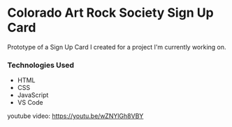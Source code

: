# Colorado Art Rock Society Sign Up Card
Prototype of a Sign Up Card I created for a project I'm currently working on.

### Technologies Used
  * HTML
  * CSS
  * JavaScript
  * VS Code

youtube video:
https://youtu.be/wZNYlGh8VBY

